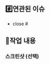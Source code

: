## #️⃣연관된 이슈

- close #

<!-- ex) #이슈번호, #이슈번호 -->

## 📝작업 내용

<!-- 이번 PR에서 작업한 내용을 간략히 설명해주세요(이미지 첨부 가능) -->

### 스크린샷 (선택)
